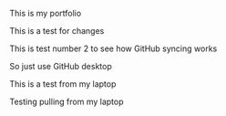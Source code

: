 This is my portfolio

This is a test for changes

This is test number 2 to see how GitHub syncing works

So just use GitHub desktop

This is a test from my laptop

Testing pulling from my laptop

